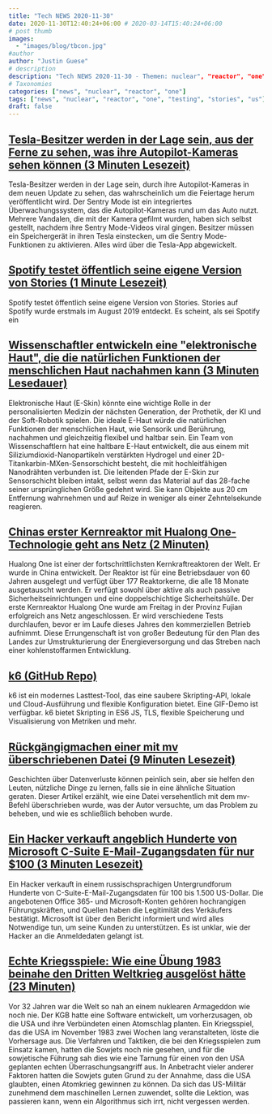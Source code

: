 ```yaml
---
title: "Tech NEWS 2020-11-30"
date: 2020-11-30T12:40:24+06:00 # 2020-03-14T15:40:24+06:00
# post thumb
images:
  - "images/blog/tbcon.jpg"
#author
author: "Justin Guese"
# description
description: "Tech NEWS 2020-11-30 - Themen: nuclear", "reactor", "one"
# Taxonomies
categories: ["news", "nuclear", "reactor", "one"]
tags: ["news", "nuclear", "reactor", "one", "testing", "stories", "us"]
draft: false
---
```


## [Tesla-Besitzer werden in der Lage sein, aus der Ferne zu sehen, was ihre Autopilot-Kameras sehen können (3 Minuten Lesezeit)](https://electrek.co/2020/11/28/tesla-owners-remotely-view-what-autopilot-cameras-can-see//1/0100017618d71b5f-25b0603d-830a-46f5-8c72-f3f242ca6af5-000000/-AxPgCEc86ujzAhnmnC_BsjYddShFDBEiHy36lMCYLM=169)

 Tesla-Besitzer werden in der Lage sein, durch ihre Autopilot-Kameras in dem neuen Update zu sehen, das wahrscheinlich um die Feiertage herum veröffentlicht wird. Der Sentry Mode ist ein integriertes Überwachungssystem, das die Autopilot-Kameras rund um das Auto nutzt. Mehrere Vandalen, die mit der Kamera gefilmt wurden, haben sich selbst gestellt, nachdem ihre Sentry Mode-Videos viral gingen. Besitzer müssen ein Speichergerät in ihren Tesla einstecken, um die Sentry Mode-Funktionen zu aktivieren. Alles wird über die Tesla-App abgewickelt.

## [Spotify testet öffentlich seine eigene Version von Stories (1 Minute Lesezeit)](https://www.androidpolice.com/2020/11/28/spotify-is-publicly-testing-its-own-version-of-stories//1/0100017618d71b5f-25b0603d-830a-46f5-8c72-f3f242ca6af5-000000/uiTL040hNpYP5WYG2Y86jwdpreivCFqhTpD_4cH232Q=169)

 Spotify testet öffentlich seine eigene Version von Stories. Stories auf Spotify wurde erstmals im August 2019 entdeckt. Es scheint, als sei Spotify ein

## [Wissenschaftler entwickeln eine "elektronische Haut", die die natürlichen Funktionen der menschlichen Haut nachahmen kann (3 Minuten Lesedauer)](https://sciencemint.com/scientists-develop-an-electronic-skin-that-can-mimic-the-natural-functions-of-human-skin//1/0100017618d71b5f-25b0603d-830a-46f5-8c72-f3f242ca6af5-000000/tZ1GOD0oT-qxLOvOju2h4fRs5ZWlxpAFW1T4vS2FTQ4=169)

 Elektronische Haut (E-Skin) könnte eine wichtige Rolle in der personalisierten Medizin der nächsten Generation, der Prothetik, der KI und der Soft-Robotik spielen. Die ideale E-Haut würde die natürlichen Funktionen der menschlichen Haut, wie Sensorik und Berührung, nachahmen und gleichzeitig flexibel und haltbar sein. Ein Team von Wissenschaftlern hat eine haltbare E-Haut entwickelt, die aus einem mit Siliziumdioxid-Nanopartikeln verstärkten Hydrogel und einer 2D-Titankarbin-MXen-Sensorschicht besteht, die mit hochleitfähigen Nanodrähten verbunden ist. Die leitenden Pfade der E-Skin zur Sensorschicht bleiben intakt, selbst wenn das Material auf das 28-fache seiner ursprünglichen Größe gedehnt wird. Sie kann Objekte aus 20 cm Entfernung wahrnehmen und auf Reize in weniger als einer Zehntelsekunde reagieren.

## [Chinas erster Kernreaktor mit Hualong One-Technologie geht ans Netz (2 Minuten)](https://news.cgtn.com/news/2020-11-27/China-s-nuclear-reactor-powered-by-Hualong-One-starts-operation-VKIUq83azS/index.html/1/0100017618d71b5f-25b0603d-830a-46f5-8c72-f3f242ca6af5-000000/CDfIjlNjT2T8texHwVw2m2kyKW9fpVNq_zyan3wyzV0=169)

 Hualong One ist einer der fortschrittlichsten Kernkraftreaktoren der Welt. Er wurde in China entwickelt. Der Reaktor ist für eine Betriebsdauer von 60 Jahren ausgelegt und verfügt über 177 Reaktorkerne, die alle 18 Monate ausgetauscht werden. Er verfügt sowohl über aktive als auch passive Sicherheitseinrichtungen und eine doppelschichtige Sicherheitshülle. Der erste Kernreaktor Hualong One wurde am Freitag in der Provinz Fujian erfolgreich ans Netz angeschlossen. Er wird verschiedene Tests durchlaufen, bevor er im Laufe dieses Jahres den kommerziellen Betrieb aufnimmt. Diese Errungenschaft ist von großer Bedeutung für den Plan des Landes zur Umstrukturierung der Energieversorgung und das Streben nach einer kohlenstoffarmen Entwicklung.

## [k6 (GitHub Repo)](https://github.com/loadimpact/k6/1/0100017618d71b5f-25b0603d-830a-46f5-8c72-f3f242ca6af5-000000/9NyAmRx-3uiQp8NAevWqW2Ho7UGRUuKgV5XhIMVsBg0=169)

 k6 ist ein modernes Lasttest-Tool, das eine saubere Skripting-API, lokale und Cloud-Ausführung und flexible Konfiguration bietet. Eine GIF-Demo ist verfügbar. k6 bietet Skripting in ES6 JS, TLS, flexible Speicherung und Visualisierung von Metriken und mehr.

## [Rückgängigmachen einer mit mv überschriebenen Datei (9 Minuten Lesezeit)](https://behind.pretix.eu/2020/11/28/undelete-flv-file//1/0100017618d71b5f-25b0603d-830a-46f5-8c72-f3f242ca6af5-000000/PThTl1dOwz9OITDxJE8YdwZUKRgrlDkZCLUMn54g5Zs=169)

 Geschichten über Datenverluste können peinlich sein, aber sie helfen den Leuten, nützliche Dinge zu lernen, falls sie in eine ähnliche Situation geraten. Dieser Artikel erzählt, wie eine Datei versehentlich mit dem mv-Befehl überschrieben wurde, was der Autor versuchte, um das Problem zu beheben, und wie es schließlich behoben wurde.

## [Ein Hacker verkauft angeblich Hunderte von Microsoft C-Suite E-Mail-Zugangsdaten für nur $100 (3 Minuten Lesezeit)](https://gizmodo.com/a-hacker-is-reportedly-selling-hundreds-of-microsoft-c-1845769852/1/0100017618d71b5f-25b0603d-830a-46f5-8c72-f3f242ca6af5-000000/YRSfv6dCMHojjmVU6NVgnqDDg5emRG1SnfOA8Q7SA5g=169)

 Ein Hacker verkauft in einem russischsprachigen Untergrundforum Hunderte von C-Suite-E-Mail-Zugangsdaten für 100 bis 1.500 US-Dollar. Die angebotenen Office 365- und Microsoft-Konten gehören hochrangigen Führungskräften, und Quellen haben die Legitimität des Verkäufers bestätigt. Microsoft ist über den Bericht informiert und wird alles Notwendige tun, um seine Kunden zu unterstützen. Es ist unklar, wie der Hacker an die Anmeldedaten gelangt ist.

## [Echte Kriegsspiele: Wie eine Übung 1983 beinahe den Dritten Weltkrieg ausgelöst hätte (23 Minuten)](https://arstechnica.com/information-technology/2020/11/wargames-for-real-how-one-1983-exercise-nearly-triggered-wwiii//1/0100017618d71b5f-25b0603d-830a-46f5-8c72-f3f242ca6af5-000000/rpWfyeMwotuAAvoMJCeRVPshgspHEMGXWaS3IpJHmLY=169)

 Vor 32 Jahren war die Welt so nah an einem nuklearen Armageddon wie noch nie. Der KGB hatte eine Software entwickelt, um vorherzusagen, ob die USA und ihre Verbündeten einen Atomschlag planten. Ein Kriegsspiel, das die USA im November 1983 zwei Wochen lang veranstalteten, löste die Vorhersage aus. Die Verfahren und Taktiken, die bei den Kriegsspielen zum Einsatz kamen, hatten die Sowjets noch nie gesehen, und für die sowjetische Führung sah dies wie eine Tarnung für einen von den USA geplanten echten Überraschungsangriff aus. In Anbetracht vieler anderer Faktoren hatten die Sowjets guten Grund zu der Annahme, dass die USA glaubten, einen Atomkrieg gewinnen zu können. Da sich das US-Militär zunehmend dem maschinellen Lernen zuwendet, sollte die Lektion, was passieren kann, wenn ein Algorithmus sich irrt, nicht vergessen werden.

